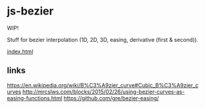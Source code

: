 # js-bezier

WIP!

Stuff for bezier interpolation (1D, 2D, 3D, easing, derivative (first & second)).

[index.html](https://jniac.github.io/js-bezier/)

## links
https://en.wikipedia.org/wiki/B%C3%A9zier_curve#Cubic_B%C3%A9zier_curves
http://mrcslws.com/blocks/2015/02/26/using-bezier-curves-as-easing-functions.html
https://github.com/gre/bezier-easing/